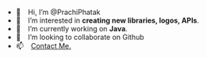- 👋  &ensp; Hi, I’m @PrachiPhatak
- 👀  &ensp; I’m interested in <b>creating new libraries, logos, APIs</b>.
- 🌱  &ensp; I’m currently working on <b>Java</b>.
- 💞️  &ensp; I’m looking to collaborate on Github
- 📫  &ensp; <a href="https://prachiphatak.github.io/portfolio/contactMe.html"> Contact Me.</a>

<!---
PrachiPhatak/PrachiPhatak is a ✨ special ✨ repository because its `README.md` (this file) appears on your GitHub profile.
You can click the Preview link to take a look at your changes.
--->
